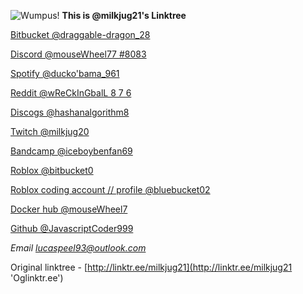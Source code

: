 
![Wumpus!](https://d1fdloi71mui9q.cloudfront.net/wgCJw33TDSI2YJmgB7gz_H568ZjctLXNTJ07W "Wumpus! [discord mascot]")
**This is @milkjug21's Linktree**

[Bitbucket @draggable-dragon_28](https://bitbucket.org/draggable-dragon_28/ 'Bitbucket')

[Discord @mouseWheel77 #8083](https://discord.com/channels/869967119272517692/869967325598715935 'Discord')

[Spotify @ducko'bama_961](https://open.spotify.com/user/12hh5w50rmwun1exi1aq6yesd 'Spotify')

[Reddit @wReCkInGbalL 8 7 6](https://www.reddit.com/user/wreckingball876/ 'Reddit')

[Discogs @hashanalgorithm8](https://www.discogs.com/user/hashanalgorithm8 'Discogs')

[Twitch @milkjug20](https://www.twitch.tv/milkjug20 'Twitch')

[Bandcamp @iceboybenfan69](https://bandcamp.com/iceboybenfan69 'Bandcamp!!!')

[Roblox @bitbucket0](https://web.roblox.com/users/2585473059/profile 'Roblox')

[Roblox coding account // profile @bluebucket02](https://web.roblox.com/users/2694082933/profile 'Roblox II/2')

[Docker hub @mouseWheel7](https://docker.com/u/mouseWheel7 'Docker')

[Github @JavascriptCoder999](https://github.com/JavascriptCoder999 'GitHub')

*Email lucaspeel93@outlook.com*

Original linktree - [http://linktr.ee/milkjug21](http://linktr.ee/milkjug21 'Oglinktr.ee')
